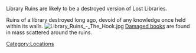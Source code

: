 Library Ruins are likely to be a destroyed version of Lost Libraries.

Ruins of a library destroyed long ago, devoid of any knowledge once held
within its walls.
![](Library_Ruins_-_The_Hook.jpg "Library_Ruins_-_The_Hook.jpg")
[Damaged books](Damaged_Book.md "wikilink") are found in mass scattered
around the ruins.

[Category:Locations](Category:Locations "wikilink")
